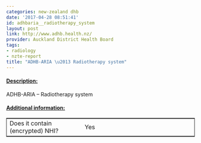 ```yaml
---
categories: new-zealand dhb
date: '2017-04-28 08:51:41'
id: adhbaria__radiotherapy_system
layout: post
link: http://www.adhb.health.nz/
provider: Auckland District Health Board
tags:
- radiology
- nzte-report
title: "ADHB-ARIA \u2013 Radiotherapy system"
---
```



 <h4> <u>Description:</u> </h4>
ADHB-ARIA – Radiotherapy system
 <h4> <u>Additional information:</u> </h4>
 <table style="border: 1px solid">
 <tr> <td width="40%"> Does it contain (encrypted) NHI? </td> <td>Yes</td> </tr>
 </table>